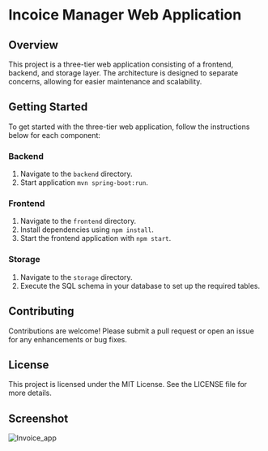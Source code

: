 # Incoice Manager Web Application

## Overview

This project is a three-tier web application consisting of a frontend, backend, and storage layer. The architecture is designed to separate concerns, allowing for easier maintenance and scalability.

## Getting Started

To get started with the three-tier web application, follow the instructions below for each component:

### Backend

1. Navigate to the `backend` directory.
2. Start application `mvn spring-boot:run`.

### Frontend

1. Navigate to the `frontend` directory.
2. Install dependencies using `npm install`.
3. Start the frontend application with `npm start`.

### Storage

1. Navigate to the `storage` directory.
2. Execute the SQL schema in your database to set up the required tables.

## Contributing

Contributions are welcome! Please submit a pull request or open an issue for any enhancements or bug fixes.

## License

This project is licensed under the MIT License. See the LICENSE file for more details.

## Screenshot

![Invoice_app](https://github.com/user-attachments/assets/11a0b6e2-7c9c-437a-b6b8-6fc34351d0d0)


